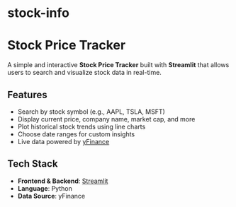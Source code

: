 # stock-info
# Stock Price Tracker

A simple and interactive **Stock Price Tracker** built with **Streamlit** that allows users to search and visualize stock data in real-time.

## Features

- Search by stock symbol (e.g., AAPL, TSLA, MSFT)
- Display current price, company name, market cap, and more
- Plot historical stock trends using line charts
- Choose date ranges for custom insights
- Live data powered by [yFinance](https://pypi.org/project/yfinance/) 

## Tech Stack

- **Frontend & Backend**: [Streamlit](https://streamlit.io/)
- **Language**: Python
- **Data Source**: yFinance 

